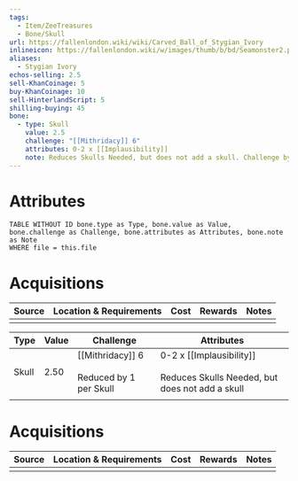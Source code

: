 ```yaml
---
tags:
  - Item/ZeeTreasures
  - Bone/Skull
url: https://fallenlondon.wiki/wiki/Carved_Ball_of_Stygian_Ivory
inlineicon: https://fallenlondon.wiki/w/images/thumb/b/bd/Seamonster2.png/40px-Seamonster2.png
aliases:
  - Stygian Ivory
echos-selling: 2.5
sell-KhanCoinage: 5
buy-KhanCoinage: 10
sell-HinterlandScript: 5
shilling-buying: 45
bone:
  - type: Skull
    value: 2.5
    challenge: "[[Mithridacy]] 6"
    attributes: 0-2 x [[Implausibility]]
    note: Reduces Skulls Needed, but does not add a skull. Challenge by 1 per skull.
---
```



# Attributes 

```dataview
TABLE WITHOUT ID bone.type as Type, bone.value as Value, bone.challenge as Challenge, bone.attributes as Attributes, bone.note as Note
WHERE file = this.file 
```


# Acquisitions

| Source | Location & Requirements | Cost | Rewards | Notes |
| ------ | ----------------------- | ---- | ------- | ----- |
|        |                         |      |         |       |



 

| Type  | Value | Challenge        | Attributes               |
| ----- | ----- | ---------------- | ------------------------ |
| Skull | 2.50  | [[Mithridacy]] 6 <br><br> Reduced by 1 per Skull  | 0-2 x [[Implausibility]] <br><br> Reduces Skulls Needed, but does not add a skull |
|       |       |                  |                          |


# Acquisitions

| Source | Location & Requirements | Cost | Rewards | Notes |
| ------ | ----------------------- | ---- | ------- | ----- |
|        |